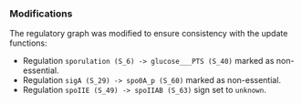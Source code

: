 ### Modifications

The regulatory graph was modified to ensure consistency with the update functions:

 - Regulation `sporulation (S_6) -> glucose___PTS (S_40)` marked as non-essential.
 - Regulation `sigA (S_29) -> spo0A_p (S_60)` marked as non-essential.
 - Regulation `spoIIE (S_49) -> spoIIAB (S_63)` sign set to `unknown`.